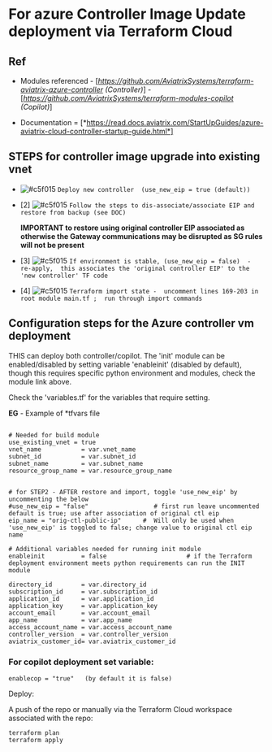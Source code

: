 # For azure Controller Image Update deployment via Terraform Cloud

## Ref

+  Modules referenced - [*https://github.com/AviatrixSystems/terraform-aviatrix-azure-controller  (Controller)*]
                      - [*https://github.com/AviatrixSystems/terraform-modules-copilot            (Copilot)*]


+  Documentation      = [*https://read.docs.aviatrix.com/StartUpGuides/azure-aviatrix-cloud-controller-startup-guide.html*]




## STEPS for controller image upgrade into existing vnet


- ![#c5f015](https://placehold.co/15x15/c5f015/c5f015.png) `Deploy new controller  (use_new_eip = true (default))`

- [2] ![#c5f015](https://placehold.co/15x15/c5f015/c5f015.png) `Follow the steps to dis-associate/associate EIP and restore from backup (see DOC)`

   **IMPORTANT to restore using original controller EIP associated as otherwise the Gateway communications may be disrupted as SG rules will not be present**


- [3] ![#c5f015](https://placehold.co/15x15/c5f015/c5f015.png) `If environment is stable, (use_new_eip = false)  -   re-apply,  this associates the 'original controller EIP' to the 'new controller' TF code`

- [4] ![#c5f015](https://placehold.co/15x15/c5f015/c5f015.png) `Terraform import state -  uncomment lines 169-203 in root module main.tf ;  run through import commands`





## Configuration steps for the Azure controller vm deployment

THIS can deploy both controller/copilot.
The 'init' module can be enabled/disabled by setting variable 'enableinit' (disabled by default), though 
this requires specific python environment and modules, check the module link above.


Check the 'variables.tf' for the variables that require setting.

**EG**  - Example of *tfvars file 


```

# Needed for build module
use_existing_vnet = true
vnet_name           = var.vnet_name
subnet_id           = var.subnet_id
subnet_name         = var.subnet_name  
resource_group_name = var.resource_group_name


# for STEP2 - AFTER restore and import, toggle 'use_new_eip' by uncommenting the below
#use_new_eip = "false"                  # first run leave uncommented default is true; use after association of original ctl eip
eip_name = "orig-ctl-public-ip"      #  Will only be used when 'use_new_eip' is toggled to false; change value to original ctl eip name

# Additional variables needed for running init module
enableinit          = false                      # if the Terraform deployment environment meets python requirements can run the INIT module

directory_id        = var.directory_id 
subscription_id     = var.subscription_id
application_id      = var.application_id
application_key     = var.application_key
account_email       = var.account_email
app_name            = var.app_name
access_account_name = var.access_account_name
controller_version  = var.controller_version
aviatrix_customer_id= var.aviatrix_customer_id

```









### For copilot deployment set variable:

```
enablecop = "true"   (by default it is false)

```



Deploy:

A push of the repo or manually via the Terraform Cloud workspace associated with the repo:

```
terraform plan
terraform apply

```


